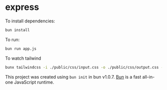 # express

To install dependencies:

```bash
bun install
```

To run:

```bash
bun run app.js
```

To watch tailwind

```bash
bunx tailwindcss -i ./public/css/input.css -o ./public/css/output.css --watch
```

This project was created using `bun init` in bun v1.0.7. [Bun](https://bun.sh) is a fast all-in-one JavaScript runtime.
